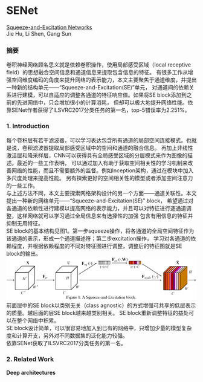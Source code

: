 # SENet
[Squeeze-and-Excitation Networks](https://arxiv.org/abs/1709.01507) <br>
Jie Hu, Li Shen, Gang Sun <br>

### 摘要
卷积神经网络顾名思义就是依赖卷积操作，使用局部感受区域（local receptive field）的思想融合空间信息和通道信息来提取包含信息的特征。
有很多工作从增强空间维度编码的角度来提升网络的表示能力，本文主要聚焦于通道维度，并提出一种新的结构单元——“Squeeze-and-Excitation(SE)”单元，
对通道间的依赖关系进行建模，可以自适应的调整各通道的特征响应值。如果将SE block添加到之前的先进网络中，只会增加很小的计算消耗，
但却可以极大地提升网络性能。依靠SENet作者获得了ILSVRC2017分类任务的第一名，top-5错误率为2.251%。 <br>

### 1. Introduction
每个卷积层有若干滤波器，可以学习表达包含所有通道的局部空间连接模式。也就是说，卷积滤波器提取局部感受区域中的空间和通道的融合信息。
再加上非线性激活层和降采样层，CNN可以获得具有全局感受区域的分层模式来作为图像的描述。最近的一些工作表明，
可以通过加入有助于获取空间相关性的学习机制来改善网络的性能，而且不需要额外的监督。例如Inception架构，通过在模块中加入多尺度处理来提高性能。
另有探索更好的空间相关性的模型或者添加空间注意力的一些工作。 <br>
与上述方法不同，本文主要探索网络架构设计的另一个方面——通道关联性。本文提出一种新的网络单元——“Squeeze-and-Excitation(SE)” block，
希望通过对各通道的依赖性进行建模以提高网络的表示能力，并且可以对特征进行逐通道调整，这样网络就可以学习通过全局信息来有选择性的加强
包含有用信息的特征并抑制无用特征。 <br>
SE block的基本结构见图1。第一步squeeze操作，将各通道的全局空间特征作为该通道的表示，形成一个通道描述符；第二步excitation操作，
学习对各通道的依赖程度，并根据依赖程度的不同对特征图进行调整，调整后的特征图就是SE block的输出。 <br>
![](./data/figure_1.png) <br>
前面层中的SE block以类别无关（class agnostic）的方式增强可共享的低层表示的质量。越后面的层SE block越来越类别相关。
SE block重新调整特征的益处可以在整个网络中积累。 <br>
SE block设计简单，可以很容易地加入到已有的网络中，只增加少量的模型复杂度和计算开支，另外对不同数据集的泛化能力较强。 <br>
依靠SENet获取了ILSVRC2017分类任务的第一名。 <br>

### 2. Related Work
**Deep architectures** <br>
























